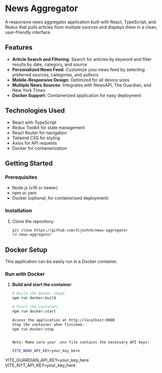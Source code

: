 # News Aggregator

A responsive news aggregator application built with React, TypeScript, and Redux that pulls articles from multiple sources and displays them in a clean, user-friendly interface.

## Features

- **Article Search and Filtering**: Search for articles by keyword and filter results by date, category, and source
- **Personalized News Feed**: Customize your news feed by selecting preferred sources, categories, and authors
- **Mobile-Responsive Design**: Optimized for all device sizes
- **Multiple News Sources**: Integrates with NewsAPI, The Guardian, and New York Times
- **Docker Support**: Containerized application for easy deployment

## Technologies Used

- React with TypeScript
- Redux Toolkit for state management
- React Router for navigation
- Tailwind CSS for styling
- Axios for API requests
- Docker for containerization

## Getting Started

### Prerequisites

- Node.js (v16 or newer)
- npm or yarn
- Docker (optional, for containerized deployment)

### Installation

1. Clone the repository:
   ```bash
   git clone https://github.com/Vijeshnk/news-aggregator
   cd news-aggregator


## Docker Setup

This application can be easily run in a Docker container.

### Run with Docker

1. **Build and start the container**:

   ```bash
   # Build the Docker image
   npm run docker:build

   # Start the container
   npm run docker:start

   Access the application at http://localhost:8080
   Stop the container when finished:
   npm run docker:stop


   Note: Make sure your .env file contains the necessary API keys:

   VITE_NEWS_API_KEY=your_key_here
VITE_GUARDIAN_API_KEY=your_key_here
VITE_NYT_API_KEY=your_key_here